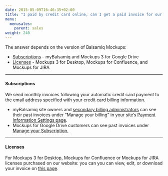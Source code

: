 ```yaml
---
date: 2015-05-09T16:46:35+02:00
title: "I paid by credit card online, can I get a paid invoice for our records?"
menu:
  menusales:
    parent: sales
weight: 240
---
```


The answer depends on the version of Balsamiq Mockups:

*   [Subscriptions](#subscriptions) - myBalsamiq and Mockups 3 for Google Drive
*   [Licenses](#licenses) - Mockups 3 for Desktop, Mockups for Confluence, and Mockups for JIRA

* * *

#### Subscriptions

We send monthly invoices following your automatic credit card payment to the email address specified with your credit card billing information.

*   myBalsamiq site owners and [secondary billing administrators](https://docs.balsamiq.com/mybalsamiq/sitesettings/#4-designating-a-secondary-billing-administrator) can see their past invoices under ”Manage your billing” in your site’s [Payment Information Settings page](/sales/mybsubscriptions/#finding-past-invoices).
*   Mockups for Google Drive customers can see past invoices under [Manage your Subscription.](/sales/gdrivesubscription/#finding-past-invoices)

* * *

#### Licenses

For Mockups 3 for Desktop, Mockups for Confluence or Mockups for JIRA licenses purchased on our website: you can you can view, edit, or download your invoice on [this page](http://balsamiq.com/buy/invoice).